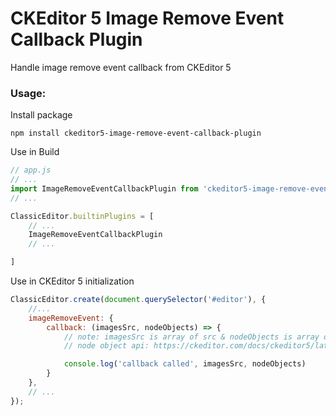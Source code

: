# CKEditor 5 Image Remove Event Callback Plugin

Handle image remove event callback from CKEditor 5

### Usage:

Install package

```
npm install ckeditor5-image-remove-event-callback-plugin
```


Use in Build

```js
// app.js
// ...
import ImageRemoveEventCallbackPlugin from 'ckeditor5-image-remove-event-callback-plugin'; // Add this
// ...

ClassicEditor.builtinPlugins = [
    // ...
    ImageRemoveEventCallbackPlugin
    // ...

]
```
Use in CKEditor 5 initialization
```js
ClassicEditor.create(document.querySelector('#editor'), {
    //... 
    imageRemoveEvent: {
        callback: (imagesSrc, nodeObjects) => {
            // note: imagesSrc is array of src & nodeObjects is array of nodeObject
            // node object api: https://ckeditor.com/docs/ckeditor5/latest/api/module_engine_model_node-Node.html

            console.log('callback called', imagesSrc, nodeObjects)
        }
    },
    // ...
});
```

